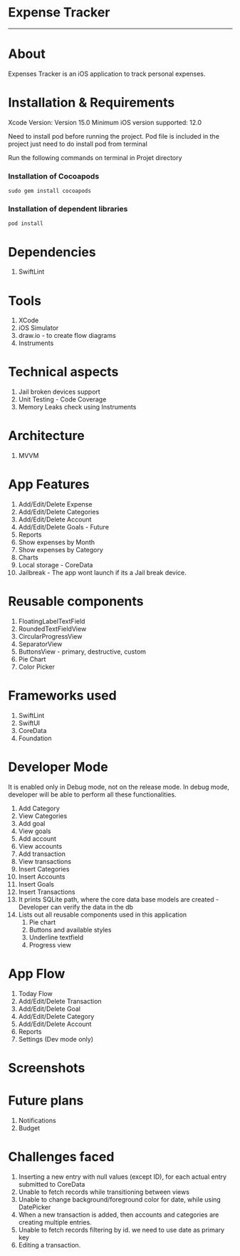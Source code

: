 #  Expense Tracker
<hr>

# About
Expenses Tracker is an iOS application to track personal expenses. 

# Installation & Requirements
Xcode Version: Version 15.0 
Minimum iOS version supported: 12.0

Need to install pod before running the project. Pod file is included in the project just need to do install pod from terminal

Run the following commands on terminal in Projet directory
### Installation of Cocoapods
`sudo gem install cocoapods`

### Installation of dependent libraries
`pod install`

# Dependencies
1. SwiftLint

# Tools 
1. XCode
1. iOS Simulator
1. draw.io - to create flow diagrams
1. Instruments

# Technical aspects
1. Jail broken devices support
1. Unit Testing - Code Coverage
1. Memory Leaks check using Instruments 

# Architecture
1. MVVM 

# App Features
1. Add/Edit/Delete Expense
1. Add/Edit/Delete Categories 
1. Add/Edit/Delete Account
1. Add/Edit/Delete Goals - Future
1. Reports 
1. Show expenses by Month
1. Show expenses by Category
1. Charts
1. Local storage - CoreData 
1. Jailbreak - The app wont launch if its a Jail break device. 

# Reusable components
1. FloatingLabelTextField
1. RoundedTextFieldView
1. CircularProgressView
1. SeparatorView
1. ButtonsView - primary, destructive, custom
1. Pie Chart
1. Color Picker

# Frameworks used
1. SwiftLint 
1. SwiftUI
1. CoreData
1. Foundation

# Developer Mode
It is enabled only in Debug mode, not on the release mode.
In debug mode, developer will be able to perform all these functionalities.
1. Add Category
1. View Categories
1. Add goal
1. View goals
1. Add account
1. View accounts
1. Add transaction
1. View transactions
1. Insert Categories
1. Insert Accounts
1. Insert Goals
1. Insert Transactions
1. It prints SQLite path, where the core data base models are created - Developer can verify the data in the db
1. Lists out all reusable components used in this application
    1. Pie chart
    1. Buttons and available styles
    1. Underline textfield
    1. Progress view

# App Flow 
1. Today Flow
1. Add/Edit/Delete Transaction
1. Add/Edit/Delete Goal
1. Add/Edit/Delete Category
1. Add/Edit/Delete Account
1. Reports
1. Settings (Dev mode only)

# Screenshots

# Future plans 
1. Notifications 
1. Budget 

# Challenges faced
1. Inserting a new entry with null values (except ID), for each actual entry submitted to CoreData
1. Unable to fetch records while transitioning between views
1. Unable to change background/foreground color for date, while using DatePicker
1. When a new transaction is added, then accounts and categories are creating multiple entries.
1. Unable to fetch records filtering by id. we need to use date as primary key  
1. Editing a transaction.
